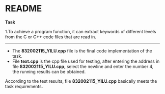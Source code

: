 # README

**Task**

1.To achieve a program function, it can extract keywords of different levels from the C or C++ code files that are read in.

------

- The **832002115_YILU.cpp** file is the final code implementation of the task. 
- File **text.cpp** is the cpp file used for testing, after entering the address in file **832002115_YILU.cpp**, select the newline and enter the number 4, the running results can be obtained.

According to the test results, file **832002115_YILU.cpp** basically meets the task requirements.

